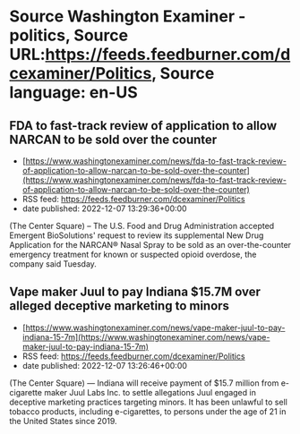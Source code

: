 # Source Washington Examiner - politics, Source URL:https://feeds.feedburner.com/dcexaminer/Politics, Source language: en-US

## FDA to fast-track review of application to allow NARCAN to be sold over the counter
 - [https://www.washingtonexaminer.com/news/fda-to-fast-track-review-of-application-to-allow-narcan-to-be-sold-over-the-counter](https://www.washingtonexaminer.com/news/fda-to-fast-track-review-of-application-to-allow-narcan-to-be-sold-over-the-counter)
 - RSS feed: https://feeds.feedburner.com/dcexaminer/Politics
 - date published: 2022-12-07 13:29:36+00:00

(The Center Square) – The U.S. Food and Drug Administration accepted Emergent BioSolutions' request to review its supplemental New Drug Application for the NARCAN® Nasal Spray to be sold as an over-the-counter emergency treatment for known or suspected opioid overdose, the company said Tuesday.

## Vape maker Juul to pay Indiana $15.7M over alleged deceptive marketing to minors
 - [https://www.washingtonexaminer.com/news/vape-maker-juul-to-pay-indiana-15-7m](https://www.washingtonexaminer.com/news/vape-maker-juul-to-pay-indiana-15-7m)
 - RSS feed: https://feeds.feedburner.com/dcexaminer/Politics
 - date published: 2022-12-07 13:26:46+00:00

(The Center Square) — Indiana will receive payment of $15.7 million from e-cigarette maker Juul Labs Inc. to settle allegations Juul engaged in deceptive marketing practices targeting minors. It has been unlawful to sell tobacco products, including e-cigarettes, to persons under the age of 21 in the United States since 2019.
